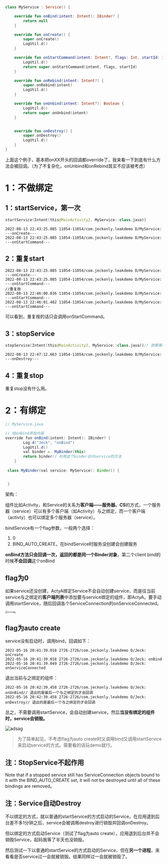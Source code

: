 ```kotlin
class MyService : Service() {

    override fun onBind(intent: Intent): IBinder? {
        return null
    }

    override fun onCreate() {
        super.onCreate()
        LogUtil.d()
    }

    override fun onStartCommand(intent: Intent?, flags: Int, startId: Int): Int {
        LogUtil.d()
        return super.onStartCommand(intent, flags, startId)
    }

    override fun onRebind(intent: Intent?) {
        super.onRebind(intent)
        LogUtil.d()
    }

    override fun onUnbind(intent: Intent?): Boolean {
        LogUtil.d()
        return super.onUnbind(intent)
    }


    override fun onDestroy() {
        super.onDestroy()
        LogUtil.d()
    }
}
```



上面这个例子，基本把onXX开头的回调都override了，我来看一下到底有什么方法会被回调。（为了不复杂化，onUnbind和onRebind其实不应该被考虑）

# 1：不做绑定

## 1：startService，第一次

```kotlin
startService(Intent(this@MainActivity2, MyService::class.java))
```



```
2022-08-13 22:43:25.085 11054-11054/com.jeckonly.leakdemo D/MyService: ---onCreate---
2022-08-13 22:43:25.085 11054-11054/com.jeckonly.leakdemo D/MyService: ---onStartCommand---
```

## 2：重复start

```
2022-08-13 22:43:25.085 11054-11054/com.jeckonly.leakdemo D/MyService: ---onCreate---
2022-08-13 22:43:25.085 11054-11054/com.jeckonly.leakdemo D/MyService: ---onStartCommand---
//重复按
2022-08-13 22:46:00.036 11054-11054/com.jeckonly.leakdemo D/MyService: ---onStartCommand---
2022-08-13 22:46:01.402 11054-11054/com.jeckonly.leakdemo D/MyService: ---onStartCommand---
```

可以看到，重复按的话只会调用onStartCommand。

## 3：stopService

```kotlin
stopService(Intent(this@MainActivity2, MyService::class.java))// 效果等同于service内调用stopSelf()
```

```
2022-08-13 22:47:12.663 11054-11054/com.jeckonly.leakdemo D/MyService: ---onDestroy---
```

## 4：重复stop

重复stop没有什么用。



# 2：有绑定

```java
// MyService.java

// 给onBind添加内容
override fun onBind(intent: Intent): IBinder? {
        Log.d("Jeck", "onBind")
        LogUtil.d()
        val binder =  MyBinder(this)
        return binder// 利用这个binder访问service的方法
    }
    
 class MyBinder(val service: MyService): Binder() {


 }    
```

架构：

组件比如Activity，和Service的关系为**客户端——服务器、CS**的方式，一个服务器（service）可以有多个客户端（如Activity）与之绑定，而一个客户端（activty）也可以绑定多个服务器（service）。

bindService有一个flag参数，一般两个选择：

1. 0
2.  BIND_AUTO_CREATE，在bindService时服务没创建会创建服务

**onBind方法只会回调一次，返回的都是同一个Binder对象**，第二个client bind的时候**不会回调**这个onBind

## flag为0

如果service还没创建，ActyA绑定Service不会自动创建service，而是往当前service与之绑定的**客户端列表**中添加要与service绑定的组件，即ActyA。要手动调用startService，随后回调各个ServiceConnection的onServiceConnected。

<img src="../../img/rrrrrrdg.PNG" alt="rrrrrrdg" style="zoom:50%;" />

## flag为auto create

service没有启动时，调用bind，回调如下：

```
2022-05-16 20:41:39.018 2726-2726/com.jeckonly.leakdemo D/Jeck: onCreate
2022-05-16 20:41:39.018 2726-2726/com.jeckonly.leakdemo D/Jeck: onBind
2022-05-16 20:41:39.049 2726-2726/com.jeckonly.leakdemo D/Jeck: onServiceConnected
```

退出当前与之绑定的组件：

```
2022-05-16 20:42:39.458 2726-2726/com.jeckonly.leakdemo D/Jeck: onUnBind// 退出的是最后一个与之绑定的才会回调
2022-05-16 20:42:39.458 2726-2726/com.jeckonly.leakdemo D/Jeck: onDestroy// 退出的是最后一个与之绑定的才会回调
```

总之，不需要调用startService，会自动创建service，然后**当没有绑定的组件时，service会销毁。**

![adsag](../../img/adsag.png)

> 为了简单起见，不考虑flag为auto create时又调用bind又调用startService来启动service的方式。需要看的话玩demo就行。

## 注：StopService不起作用

Note that if a stopped service still has ServiceConnection objects bound to it with the BIND_AUTO_CREATE set, it will not be destroyed until all of these bindings are removed。

## 注：Service自动Destroy

不以绑定的方式，就以普通的startService的方式启动的Service，在应用退到后台差不多1分钟之后，service会被调用destroy进行销毁并回调onDestroy。

但以绑定的方式启动Service（测试了flag为auto create），应用退到后台并不会销毁Service，起码我等了半天也没销毁。

然后测试一下以普通的startService的方式启动的Service，但在**另一个进程**，来看看是否service过一会就被销毁。结果同样过一会就被销毁了。





